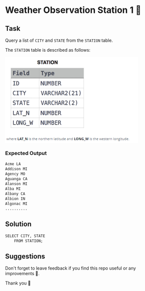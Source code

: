 # Weather Observation Station 1 🚂


## Task

Query a list of ```CITY``` and ```STATE``` from the ```STATION``` table.

The ```STATION``` table is described as follows:

<img align="center" src="/Images/STATION.png" alt="icon"/>

### Expected Output

```
Acme LA 
Addison MI 
Agency MO 
Aguanga CA 
Alanson MI 
Alba MI 
Albany CA 
Albion IN 
Algonac MI 
..........
```

## Solution

```
SELECT CITY, STATE
    FROM STATION;
```

## Suggestions
Don't forget to leave feedback if you find this repo useful or any improvements 💌.

Thank you 🧡
